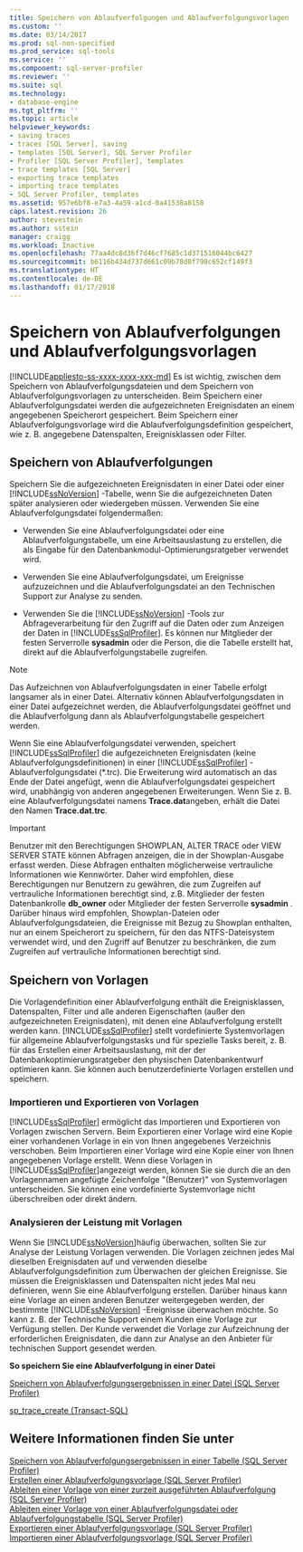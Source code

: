 ```yaml
---
title: Speichern von Ablaufverfolgungen und Ablaufverfolgungsvorlagen | Microsoft Docs
ms.custom: ''
ms.date: 03/14/2017
ms.prod: sql-non-specified
ms.prod_service: sql-tools
ms.service: ''
ms.component: sql-server-profiler
ms.reviewer: ''
ms.suite: sql
ms.technology:
- database-engine
ms.tgt_pltfrm: ''
ms.topic: article
helpviewer_keywords:
- saving traces
- traces [SQL Server], saving
- templates [SQL Server], SQL Server Profiler
- Profiler [SQL Server Profiler], templates
- trace templates [SQL Server]
- exporting trace templates
- importing trace templates
- SQL Server Profiler, templates
ms.assetid: 957e6bf8-e7a3-4a59-a1cd-0a41538a8158
caps.latest.revision: 26
author: stevestein
ms.author: sstein
manager: craigg
ms.workload: Inactive
ms.openlocfilehash: 77aa4dc8d36f7d46cf7685c1d371516044bc6427
ms.sourcegitcommit: b6116b434d737d661c09b78d0f798c652cf149f3
ms.translationtype: HT
ms.contentlocale: de-DE
ms.lasthandoff: 01/17/2018
---
```

# <a name="save-traces-and-trace-templates"></a>Speichern von Ablaufverfolgungen und Ablaufverfolgungsvorlagen
[!INCLUDE[appliesto-ss-xxxx-xxxx-xxx-md](../../includes/appliesto-ss-xxxx-xxxx-xxx-md.md)] Es ist wichtig, zwischen dem Speichern von Ablaufverfolgungsdateien und dem Speichern von Ablaufverfolgungsvorlagen zu unterscheiden. Beim Speichern einer Ablaufverfolgungsdatei werden die aufgezeichneten Ereignisdaten an einem angegebenen Speicherort gespeichert. Beim Speichern einer Ablaufverfolgungsvorlage wird die Ablaufverfolgungsdefinition gespeichert, wie z. B. angegebene Datenspalten, Ereignisklassen oder Filter.  
  
## <a name="saving-traces"></a>Speichern von Ablaufverfolgungen  
 Speichern Sie die aufgezeichneten Ereignisdaten in einer Datei oder einer [!INCLUDE[ssNoVersion](../../includes/ssnoversion-md.md)] -Tabelle, wenn Sie die aufgezeichneten Daten später analysieren oder wiedergeben müssen. Verwenden Sie eine Ablaufverfolgungsdatei folgendermaßen:  
  
-   Verwenden Sie eine Ablaufverfolgungsdatei oder eine Ablaufverfolgungstabelle, um eine Arbeitsauslastung zu erstellen, die als Eingabe für den Datenbankmodul-Optimierungsratgeber verwendet wird.  
  
-   Verwenden Sie eine Ablaufverfolgungsdatei, um Ereignisse aufzuzeichnen und die Ablaufverfolgungsdatei an den Technischen Support zur Analyse zu senden.  
  
-   Verwenden Sie die [!INCLUDE[ssNoVersion](../../includes/ssnoversion-md.md)] -Tools zur Abfrageverarbeitung für den Zugriff auf die Daten oder zum Anzeigen der Daten in [!INCLUDE[ssSqlProfiler](../../includes/sssqlprofiler-md.md)]. Es können nur Mitglieder der festen Serverrolle **sysadmin** oder die Person, die die Tabelle erstellt hat, direkt auf die Ablaufverfolgungstabelle zugreifen.  
  
> [!NOTE]  
>  Das Aufzeichnen von Ablaufverfolgungsdaten in einer Tabelle erfolgt langsamer als in einer Datei. Alternativ können Ablaufverfolgungsdaten in einer Datei aufgezeichnet werden, die Ablaufverfolgungsdatei geöffnet und die Ablaufverfolgung dann als Ablaufverfolgungstabelle gespeichert werden.  
  
 Wenn Sie eine Ablaufverfolgungsdatei verwenden, speichert [!INCLUDE[ssSqlProfiler](../../includes/sssqlprofiler-md.md)] die aufgezeichneten Ereignisdaten (keine Ablaufverfolgungsdefinitionen) in einer [!INCLUDE[ssSqlProfiler](../../includes/sssqlprofiler-md.md)] -Ablaufverfolgungsdatei (\*.trc). Die Erweiterung wird automatisch an das Ende der Datei angefügt, wenn die Ablaufverfolgungsdatei gespeichert wird, unabhängig von anderen angegebenen Erweiterungen. Wenn Sie z. B. eine Ablaufverfolgungsdatei namens **Trace.dat**angeben, erhält die Datei den Namen **Trace.dat.trc**.  
  
> [!IMPORTANT]  
>  Benutzer mit den Berechtigungen SHOWPLAN, ALTER TRACE oder VIEW SERVER STATE können Abfragen anzeigen, die in der Showplan-Ausgabe erfasst werden. Diese Abfragen enthalten möglicherweise vertrauliche Informationen wie Kennwörter. Daher wird empfohlen, diese Berechtigungen nur Benutzern zu gewähren, die zum Zugreifen auf vertrauliche Informationen berechtigt sind, z.B. Mitglieder der festen Datenbankrolle **db_owner** oder Mitglieder der festen Serverrolle **sysadmin** . Darüber hinaus wird empfohlen, Showplan-Dateien oder Ablaufverfolgungsdateien, die Ereignisse mit Bezug zu Showplan enthalten, nur an einem Speicherort zu speichern, für den das NTFS-Dateisystem verwendet wird, und den Zugriff auf Benutzer zu beschränken, die zum Zugreifen auf vertrauliche Informationen berechtigt sind.  
  
## <a name="saving-templates"></a>Speichern von Vorlagen  
 Die Vorlagendefinition einer Ablaufverfolgung enthält die Ereignisklassen, Datenspalten, Filter und alle anderen Eigenschaften (außer den aufgezeichneten Ereignisdaten), mit denen eine Ablaufverfolgung erstellt werden kann. [!INCLUDE[ssSqlProfiler](../../includes/sssqlprofiler-md.md)] stellt vordefinierte Systemvorlagen für allgemeine Ablaufverfolgungstasks und für spezielle Tasks bereit, z. B. für das Erstellen einer Arbeitsauslastung, mit der der Datenbankoptimierungsratgeber den physischen Datenbankentwurf optimieren kann. Sie können auch benutzerdefinierte Vorlagen erstellen und speichern.  
  
### <a name="importing-and-exporting-templates"></a>Importieren und Exportieren von Vorlagen  
 [!INCLUDE[ssSqlProfiler](../../includes/sssqlprofiler-md.md)] ermöglicht das Importieren und Exportieren von Vorlagen zwischen Servern. Beim Exportieren einer Vorlage wird eine Kopie einer vorhandenen Vorlage in ein von Ihnen angegebenes Verzeichnis verschoben. Beim Importieren einer Vorlage wird eine Kopie einer von Ihnen angegebenen Vorlage erstellt. Wenn diese Vorlagen in [!INCLUDE[ssSqlProfiler](../../includes/sssqlprofiler-md.md)]angezeigt werden, können Sie sie durch die an den Vorlagennamen angefügte Zeichenfolge "(Benutzer)" von Systemvorlagen unterscheiden. Sie können eine vordefinierte Systemvorlage nicht überschreiben oder direkt ändern.  
  
### <a name="analyzing-performance-with-templates"></a>Analysieren der Leistung mit Vorlagen  
 Wenn Sie [!INCLUDE[ssNoVersion](../../includes/ssnoversion-md.md)]häufig überwachen, sollten Sie zur Analyse der Leistung Vorlagen verwenden. Die Vorlagen zeichnen jedes Mal dieselben Ereignisdaten auf und verwenden dieselbe Ablaufverfolgungsdefinition zum Überwachen der gleichen Ereignisse. Sie müssen die Ereignisklassen und Datenspalten nicht jedes Mal neu definieren, wenn Sie eine Ablaufverfolgung erstellen. Darüber hinaus kann eine Vorlage an einen anderen Benutzer weitergegeben werden, der bestimmte [!INCLUDE[ssNoVersion](../../includes/ssnoversion-md.md)] -Ereignisse überwachen möchte. So kann z. B. der Technische Support einem Kunden eine Vorlage zur Verfügung stellen. Der Kunde verwendet die Vorlage zur Aufzeichnung der erforderlichen Ereignisdaten, die dann zur Analyse an den Anbieter für technischen Support gesendet werden.  
  
 **So speichern Sie eine Ablaufverfolgung in einer Datei**  
  
 [Speichern von Ablaufverfolgungsergebnissen in einer Datei &#40;SQL Server Profiler&#41;](../../tools/sql-server-profiler/save-trace-results-to-a-file-sql-server-profiler.md)  
  
 [sp_trace_create &#40;Transact-SQL&#41;](../../relational-databases/system-stored-procedures/sp-trace-create-transact-sql.md)  
  
## <a name="see-also"></a>Weitere Informationen finden Sie unter  
 [Speichern von Ablaufverfolgungsergebnissen in einer Tabelle &#40;SQL Server Profiler&#41;](../../tools/sql-server-profiler/save-trace-results-to-a-table-sql-server-profiler.md)   
 [Erstellen einer Ablaufverfolgungsvorlage &#40;SQL Server Profiler&#41;](../../tools/sql-server-profiler/create-a-trace-template-sql-server-profiler.md)   
 [Ableiten einer Vorlage von einer zurzeit ausgeführten Ablaufverfolgung &#40;SQL Server Profiler&#41;](../../tools/sql-server-profiler/derive-a-template-from-a-running-trace-sql-server-profiler.md)   
 [Ableiten einer Vorlage von einer Ablaufverfolgungsdatei oder Ablaufverfolgungstabelle &#40;SQL Server Profiler&#41;](../../tools/sql-server-profiler/derive-a-template-from-a-trace-file-or-trace-table-sql-server-profiler.md)   
 [Exportieren einer Ablaufverfolgungsvorlage &#40;SQL Server Profiler&#41;](../../tools/sql-server-profiler/export-a-trace-template-sql-server-profiler.md)   
 [Importieren einer Ablaufverfolgungsvorlage &#40;SQL Server Profiler&#41;](../../tools/sql-server-profiler/import-a-trace-template-sql-server-profiler.md)  
  
  
